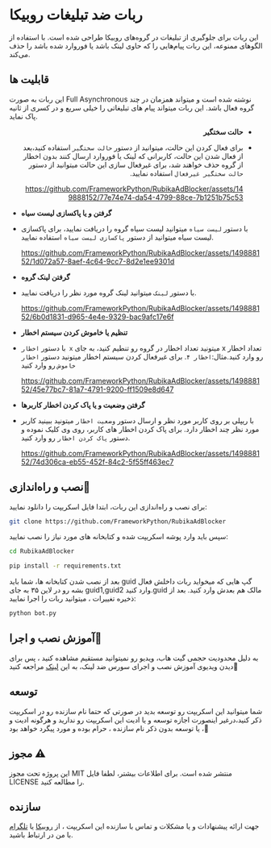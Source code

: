 
  
# ربات ضد تبلیغات روبیکا


این ربات برای جلوگیری از تبلیغات در گروه‌های روبیکا طراحی شده است. با استفاده از الگوهای ممنوعه، این ربات پیام‌هایی را که حاوی لینک باشد یا فوروارد شده باشد را حذف می‌کند.

  
## **قابلیت ها**

این ربات به صورت Full Asynchronous نوشته شده است و میتواند همزمان در چند گروه فعال باشد. 
این ربات میتواند پیام های تبلیغاتی را خیلی سریع و در کسری از ثانیه پاک نماید.
  <div dir="rtl">

- **حالت سختگیر**
- برای فعال کردن این حالت، میتوانید از دستور `حالت سختگیر` استفاده کنید،بعد از فعال شدن این حالت، کاربرانی که لینک یا فوروارد ارسال کنند بدون اخطار از گروه حذف خواهند شد، برای غیرفعال سازی این حالت میتوانید از دستور `حالت سختگیر غیرفعال` استفاده نمایید.

     https://github.com/FrameworkPython/RubikaAdBlocker/assets/149888152/77e74e74-da54-4799-88ce-7b1251b75c53

</div>

- **گرفتن و یا پاکسازی لیست سیاه**
- با دستور `لیست سیاه` میتوانید لیست سیاه گروه را دریافت نمایید، برای پاکسازی لیست سیاه میتوانید از دستور `پاکسازی لیست سیاه` استفاده نمایید.


     https://github.com/FrameworkPython/RubikaAdBlocker/assets/149888152/1d072a57-8aef-4c64-9cc7-8d2e1ee9301d


- **گرفتن لینک گروه**
- با دستور `لینک` میتوانید لینک گروه مورد نظر را دریافت نمایید.



  https://github.com/FrameworkPython/RubikaAdBlocker/assets/149888152/6b0d1831-d965-4e4e-9329-bac9afc17e6f


- **تنظیم  یا خاموش کردن سیستم اخطار**
- با دستور `اخطار x` میتونید تعداد اخطار در گروه رو تنطیم کنید، به جای x تعداد اخطار رو وارد کنید.مثال:`اخطار ۴`. برای غیرفعال کردن سیستم اخطار میتونید دستور `اخطار خاموش` رو وارد کنید


  https://github.com/FrameworkPython/RubikaAdBlocker/assets/149888152/45e77bc7-81a7-4791-9200-ff1509e8d647


- **گرفتن وضعیت و یا پاک کردن اخطار کاربرها**
- با ریپلی بر روی کاربر مورد نظر و ارسال دستور `وضعیت اخطار` میتونید ببینید کاربر مورد نظر چند اخطار دارد. برای پاک کردن اخطار های کاربر،‌ روی وی کلیک نموده و دستور `پاک کردن اخطار` رو وارد کنید.


  https://github.com/FrameworkPython/RubikaAdBlocker/assets/149888152/74d306ca-eb55-452f-84c2-5f55ff463ec7

  
  
## نصب و راه‌اندازی🔰



برای نصب و راه‌اندازی این ربات، ابتدا فایل اسکریپت را دانلود نمایید:

```bash
git clone https://github.com/FrameworkPython/RubikaAdBlocker
```
سپس باید وارد پوشه اسکریپت شده و کتابخانه های مورد نیاز را نصب نمایید:



```bash
cd RubikaAdBlocker
```
```bash
pip install -r requirements.txt
```
بعد از نصب شدن کتابخانه ها، شما باید guid گپ هایی که میخواید ربات داخلش فعال بشه رو در لاین ۳۵ به جای guid1,guid2 وارد کنید.guid مالک هم بعدش وارد کنید.
بعد از ذخیره تغییرات ، میتوانید ربات را اجرا نمایید:
```bash
python bot.py
```

## آموزش نصب و اجرا📲
به دلیل محدودیت حجمی گیت هاب، ویدیو رو نمیتوانید مستقیم مشاهده کنید ، پس برای دیدن ویدیوی آموزش نصب و اجرای سورس ضد لینک، به این [لینک](https://uupload.ir/view/runanduse1_c3j9.mp4/) مراجعه کنید🙏

## توسعه 
شما میتوانید این اسکریپت رو توسعه بدید در صورتی که حتما نام سازنده رو در اسکریپت ذکر کنید،در‌غیر اینصورت اجازه توسعه و یا ادیت این اسکریپت رو ندارید و هرگونه ادیت و یا توسعه بدون ذکر نام سازنده ، حرام بوده و مورد پیگرد خواهد بود ،🚷

## مجوز ⚠️

این پروژه تحت مجوز MIT منتشر شده است. برای اطلاعات بیشتر، لطفا فایل LICENSE را مطالعه کنید.

## سازنده
جهت ارائه پیشنهادات و یا مشکلات و تماس با سازنده این اسکریپت ، از [روبیکا](https://rubika.ir/framework_python) یا [تلگرام](https://t.me/Framework_Python) با من در ارتباط باشید.

